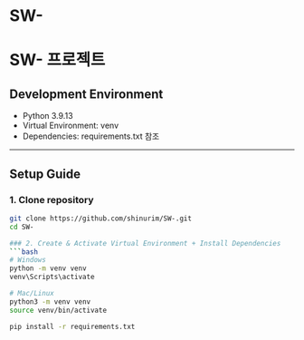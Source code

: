 # SW-

# SW- 프로젝트

## Development Environment
- Python 3.9.13
- Virtual Environment: venv
- Dependencies: requirements.txt 참조

---

## Setup Guide

### 1. Clone repository
```bash
git clone https://github.com/shinurim/SW-.git
cd SW-

### 2. Create & Activate Virtual Environment + Install Dependencies
```bash
# Windows
python -m venv venv
venv\Scripts\activate

# Mac/Linux
python3 -m venv venv
source venv/bin/activate

pip install -r requirements.txt

